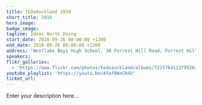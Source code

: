 ```yaml
---
title: TEDxAuckland 2010
short_title: 2010
hero_image:
badge_image:
tagline: Ideas Worth Doing
start_date: 2010-09-26 00:00:00 +1200
end_date: 2010-09-26 00:00:00 +1200
address: 'Westlake Boys High School, 30 Forrest Hill Road, Forrest Hill, Auckland 0620'
speakers:
flikr_galleries:
  - 'https://www.flickr.com/photos/tedxauckland/albums/72157641137952633'
youtube_playlist: 'https://youtu.be/Afaf8WxCR4U'
ticket_url:
---
```


Enter your description here…